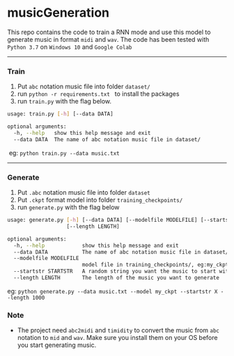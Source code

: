 # musicGeneration

This repo contains the code to train a RNN mode and use this model to generate music in format `midi` and `wav`. The code has been tested with `Python 3.7` on `Windows 10` and `Google Colab`  

---

### Train

1. Put `abc` notation music file into folder `dataset/`
2. run `python -r requirements.txt ` to install the packages
3. run `train.py` with the flag below.  

```sh
usage: train.py [-h] [--data DATA]

optional arguments:
  -h, --help   show this help message and exit
  --data DATA  The name of abc notation music file in dataset/
```

​	eg:  `python train.py --data music.txt`

---

### Generate

1. Put `.abc` notation music file into folder `dataset`
2. Put `.ckpt` format model into folder `training_checkpoints/`
3. run `generate.py` with the flag below

```sh
usage: generate.py [-h] [--data DATA] [--modelfile MODELFILE] [--startstr STARTSTR]
                   [--length LENGTH]

optional arguments:
  -h, --help            show this help message and exit
  --data DATA           The name of abc notation music file in dataset/
  --modelfile MODELFILE
                        model file in training_checkpoints/, eg:my_ckpt
  --startstr STARTSTR   A random string you want the music to start with
  --length LENGTH       The length of the music you want to generate
```

eg: `python generate.py --data music.txt --model my_ckpt --startstr X --length 1000`

### Note

- The project need `abc2midi` and `timidity` to convert the music from `abc` notation to `mid` and `wav`. Make sure you install them on your OS before you start generating music. 







